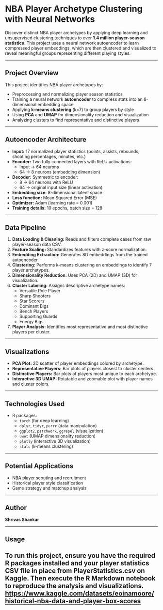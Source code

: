 # NBA Player Archetype Clustering with Neural Networks

Discover distinct NBA player archetypes by applying deep learning and unsupervised clustering techniques to over **1.4 million player-season statistics**. This project uses a neural network autoencoder to learn compressed player embeddings, which are then clustered and visualized to reveal meaningful groups representing different playing styles.

---

## Project Overview

This project identifies NBA player archetypes by:

- Preprocessing and normalizing player season statistics
- Training a neural network **autoencoder** to compress stats into an 8-dimensional embedding space
- Applying **k-means clustering** (k=7) to group players by style
- Using **PCA** and **UMAP** for dimensionality reduction and visualization
- Analyzing clusters to find representative and distinctive players

---

## Autoencoder Architecture

- **Input:** 17 normalized player statistics (points, assists, rebounds, shooting percentages, minutes, etc.)
- **Encoder:** Two fully connected layers with ReLU activations:
  - Input → 64 neurons
  - 64 → 8 neurons (embedding dimension)
- **Decoder:** Symmetric to encoder:
  - 8 → 64 neurons with ReLU
  - 64 → original input size (linear activation)
- **Embedding size:** 8-dimensional latent space
- **Loss function:** Mean Squared Error (MSE)
- **Optimizer:** Adam (learning rate = 0.001)
- **Training details:** 10 epochs, batch size = 128

---

## Data Pipeline

1. **Data Loading & Cleaning:** Reads and filters complete cases from raw player-season data CSV.
2. **Feature Scaling:** Standardizes features with z-score normalization.
3. **Embedding Extraction:** Generates 8D embeddings from the trained autoencoder.
4. **Clustering:** Performs k-means clustering on embeddings to identify 7 player archetypes.
5. **Dimensionality Reduction:** Uses PCA (2D) and UMAP (3D) for visualization.
6. **Cluster Labeling:** Assigns descriptive archetype names:
   - Versatile Role Player
   - Sharp Shooters
   - Star Scorers
   - Dominant Bigs
   - Bench Players
   - Supporting Guards
   - Energy Bigs
7. **Player Analysis:** Identifies most representative and most distinctive players per cluster.

---

## Visualizations

- **PCA Plot:** 2D scatter of player embeddings colored by archetype.
- **Representative Players:** Bar plots of players closest to cluster centers.
- **Distinctive Players:** Bar plots of players most unique to each archetype.
- **Interactive 3D UMAP:** Rotatable and zoomable plot with player names and cluster colors.

---

## Technologies Used

- R packages:  
  - `torch` (for deep learning)  
  - `dplyr`, `tidyr`, `purrr` (data manipulation)  
  - `ggplot2`, `patchwork`, `ggrepel` (visualization)  
  - `uwot` (UMAP dimensionality reduction)  
  - `plotly` (interactive 3D visualization)  
  - `stats` (k-means clustering)  

---

## Potential Applications

- NBA player scouting and recruitment
- Historical player style classification
- Game strategy and matchup analysis

---

## Author

**Shrivas Shankar**  

---

## Usage

To run this project, ensure you have the required R packages installed and your player statistics CSV file in place from PlayerStatistics.csv on Kaggle. Then execute the R Markdown notebook to reproduce the analysis and visualizations.
https://www.kaggle.com/datasets/eoinamoore/historical-nba-data-and-player-box-scores
---

